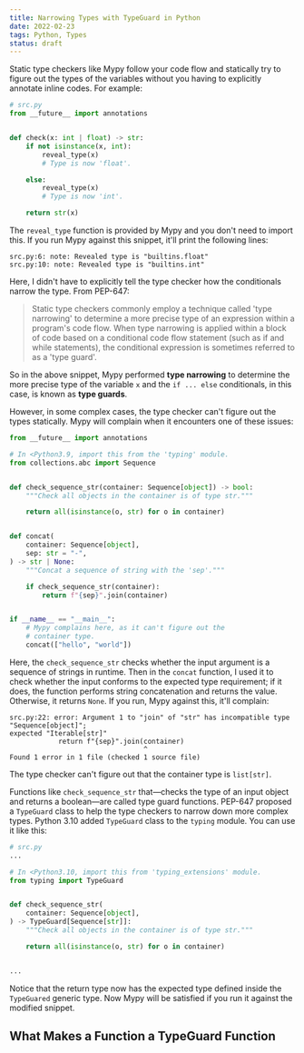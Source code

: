 ```yaml
---
title: Narrowing Types with TypeGuard in Python
date: 2022-02-23
tags: Python, Types
status: draft
---
```


Static type checkers like Mypy follow your code flow and statically try to figure out the types of the variables without you having to explicitly annotate inline codes. For example:

```python
# src.py
from __future__ import annotations


def check(x: int | float) -> str:
    if not isinstance(x, int):
        reveal_type(x)
        # Type is now 'float'.

    else:
        reveal_type(x)
        # Type is now 'int'.

    return str(x)
```

The `reveal_type` function is provided by Mypy and you don't need to import this. If you run Mypy against this snippet, it'll print the following lines:

```
src.py:6: note: Revealed type is "builtins.float"
src.py:10: note: Revealed type is "builtins.int"
```

Here, I didn't have to explicitly tell the type checker how the conditionals narrow the type. From PEP-647:

> Static type checkers commonly employ a technique called 'type narrowing' to determine a more precise type of an expression within a program's code flow. When type narrowing is applied within a block of code based on a conditional code flow statement (such as if and while statements), the conditional expression is sometimes referred to as a 'type guard'.

So in the above snippet, Mypy performed **type narrowing** to determine the more precise type of the variable `x` and the `if ... else` conditionals, in this case, is known as **type guards**.

However, in some complex cases, the type checker can't figure out the types statically. Mypy will complain when it encounters one of these issues:

```python
from __future__ import annotations

# In <Python3.9, import this from the 'typing' module.
from collections.abc import Sequence


def check_sequence_str(container: Sequence[object]) -> bool:
    """Check all objects in the container is of type str."""

    return all(isinstance(o, str) for o in container)


def concat(
    container: Sequence[object],
    sep: str = "-",
) -> str | None:
    """Concat a sequence of string with the 'sep'."""

    if check_sequence_str(container):
        return f"{sep}".join(container)


if __name__ == "__main__":
    # Mypy complains here, as it can't figure out the
    # container type.
    concat(["hello", "world"])
```

Here, the `check_sequence_str` checks whether the input argument is a sequence of strings in runtime. Then in the `concat` function, I used it to check whether the input conforms to the expected type requirement; if it does, the function performs string concatenation and returns the value. Otherwise, it returns `None`. If you run, Mypy against this, it'll complain:

```
src.py:22: error: Argument 1 to "join" of "str" has incompatible type "Sequence[object]";
expected "Iterable[str]"
            return f"{sep}".join(container)
                                 ^
Found 1 error in 1 file (checked 1 source file)
```

The type checker can't figure out that the container type is `list[str]`.

Functions like `check_sequence_str` that—checks the type of an input object and returns a boolean—are called type guard functions. PEP-647 proposed a `TypeGuard` class to help the type checkers to narrow down more complex types. Python 3.10 added `TypeGuard` class to the `typing` module. You can use it like this:

```python
# src.py
...

# In <Python3.10, import this from 'typing_extensions' module.
from typing import TypeGuard


def check_sequence_str(
    container: Sequence[object],
) -> TypeGuard[Sequence[str]]:
    """Check all objects in the container is of type str."""

    return all(isinstance(o, str) for o in container)


...
```

Notice that the return type now has the expected type defined inside the `TypeGuared` generic type. Now Mypy will be satisfied if you run it against the modified snippet.

## What Makes a Function a TypeGuard Function
